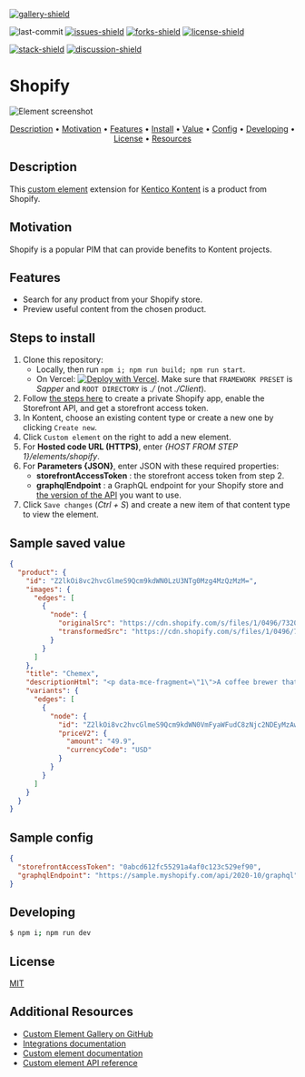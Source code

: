 [![gallery-shield]](https://kentico.github.io/kontent-custom-element-samples/gallery/)

![last-commit]
[![issues-shield]](https://github.com/yuriys-kentico/kenticokontentkonservatory/issues)
[![forks-shield]](https://github.com/yuriys-kentico/kenticokontentkonservatory/network/members)
[![license-shield]](https://github.com/yuriys-kentico/kenticokontentkonservatory/blob/main/license)

[![stack-shield]](https://stackoverflow.com/tags/kentico-kontent)
[![discussion-shield]](https://github.com/Kentico/Home/discussions)

# Shopify

![Element screenshot](https://assets-us-01.kc-usercontent.com/10cfe925-5d5a-0029-ac35-5fa8123935a0/253d15d9-8e8e-485f-ac1b-c0088b5956ab/ShopifyCustomElement.png)

<p align="center">
  <a href="#description">Description</a> •
  <a href="#motivation">Motivation</a> •
  <a href="#features">Features</a> •
  <a href="#steps-to-install">Install</a> •
  <a href="#sample-saved-value">Value</a> •
  <a href="#sample-config">Config</a> •
  <a href="#developing">Developing</a> •
  <a href="#license">License</a> •
  <a href="#additional-resources">Resources</a>
</p>

## Description

This [custom element](https://docs.kontent.ai/tutorials/develop-apps/integrate/integrating-your-own-content-editing-features) extension for [Kentico Kontent](https://kontent.ai) is a product from Shopify.

## Motivation

Shopify is a popular PIM that can provide benefits to Kontent projects.

## Features

- Search for any product from your Shopify store.
- Preview useful content from the chosen product.

## Steps to install

1. Clone this repository:
   - Locally, then run `npm i; npm run build; npm run start`.
   - On Vercel: [![Deploy with Vercel](https://vercel.com/button)](https://vercel.com/new/git/external?repository-url=https%3A%2F%2Fgithub.com%2Fyuriys-kentico%2FKenticoKontentKonservatory%2F). Make sure that `FRAMEWORK PRESET` is _Sapper_ and `ROOT DIRECTORY` is _./_ (not _./Client_).
1. Follow [the steps here](https://shopify.dev/docs/storefront-api/getting-started#private-app) to create a private Shopify app, enable the Storefront API, and get a storefront access token.
1. In Kontent, choose an existing content type or create a new one by clicking `Create new`.
1. Click `Custom element` on the right to add a new element.
1. For **Hosted code URL (HTTPS)**, enter _{HOST FROM STEP 1}/elements/shopify_.
1. For **Parameters {JSON}**, enter JSON with these required properties:
   - **storefrontAccessToken** : the storefront access token from step 2.
   - **graphqlEndpoint** : a GraphQL endpoint for your Shopify store and [the version of the API](https://shopify.dev/concepts/about-apis/versioning#calling-an-api-version) you want to use.
1. Click `Save changes` (_Ctrl + S_) and create a new item of that content type to view the element.

## Sample saved value

```json
{
  "product": {
    "id": "Z2lkOi8vc2hvcGlmeS9Qcm9kdWN0LzU3NTg0Mzg4MzQzMzM=",
    "images": {
      "edges": [
        {
          "node": {
            "originalSrc": "https://cdn.shopify.com/s/files/1/0496/7320/7965/products/chemex_x250.jpg?v=1603204718",
            "transformedSrc": "https://cdn.shopify.com/s/files/1/0496/7320/7965/products/chemex.jpg?v=1603204718"
          }
        }
      ]
    },
    "title": "Chemex",
    "descriptionHtml": "<p data-mce-fragment=\"1\">A coffee brewer that can raise the spirit of your home as well? Of course, the Chemex, with its unique hand-fitting shape, wrapped in a polished wooden collar and a leather tie.<br data-mce-fragment=\"1\"> <br data-mce-fragment=\"1\"> Using Chemex, you will produce a full-flavoured brew at the strength of your liking. The glass is heat-resistant, so it's safe and you can use its handle to manipulate the device safely. The filters (sold separately) are natural and unbleached and deliver a taste without bitterness or sediment.<img src=\"#\" data-asset-id=\"83d110b2-3bff-4b4e-9070-f6b30e7802ea\" data-mce-fragment=\"1\" data-mce-src=\"#\"></p>\n<p data-mce-fragment=\"1\">You'll appreciate its elegance, proven by its forty-year tradition. This remains to this day one of the truly chic ways of making coffee. Made in the USA.<br data-mce-fragment=\"1\"> <br data-mce-fragment=\"1\"> All you need do is insert a filter and beans and pour freshly hot water over them. </p>",
    "variants": {
      "edges": [
        {
          "node": {
            "id": "Z2lkOi8vc2hvcGlmeS9Qcm9kdWN0VmFyaWFudC8zNjc2NDEyMzAwNTA4NQ==",
            "priceV2": {
              "amount": "49.9",
              "currencyCode": "USD"
            }
          }
        }
      ]
    }
  }
}
```

## Sample config

```json
{
  "storefrontAccessToken": "0abcd612fc55291a4af0c123c529ef90",
  "graphqlEndpoint": "https://sample.myshopify.com/api/2020-10/graphql"
}
```

## Developing

```bash
$ npm i; npm run dev
```

## License

[MIT](https://tldrlegal.com/license/mit-license)

## Additional Resources

- [Custom Element Gallery on GitHub](https://kentico.github.io/kontent-custom-element-samples/gallery/)
- [Integrations documentation](https://docs.kontent.ai/tutorials/develop-apps/integrate/integrations-overview)
- [Custom element documentation](https://docs.kontent.ai/tutorials/develop-apps/integrate/content-editing-extensions)
- [Custom element API reference](https://docs.kontent.ai/reference/custom-elements-js-api)

[gallery-shield]: https://img.shields.io/static/v1?label=&message=extension%20gallery&color=51bce0&style=for-the-badge
[last-commit]: https://img.shields.io/github/last-commit/yuriys-kentico/KenticoKontentKonservatory?style=for-the-badge
[issues-shield]: https://img.shields.io/github/issues/yuriys-kentico/KenticoKontentKonservatory.svg?style=for-the-badge
[forks-shield]: https://img.shields.io/github/forks/yuriys-kentico/KenticoKontentKonservatory.svg?style=for-the-badge
[license-shield]: https://img.shields.io/github/license/yuriys-kentico/KenticoKontentKonservatory.svg?style=for-the-badge
[stack-shield]: https://img.shields.io/badge/Stack%20Overflow-ASK%20NOW-FE7A16.svg?logo=stackoverflow&logoColor=white&style=for-the-badge
[discussion-shield]: https://img.shields.io/badge/GitHub-Discussions-FE7A16.svg?logo=github&style=for-the-badge
